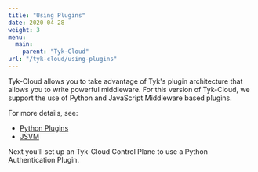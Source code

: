 ```yaml
---
title: "Using Plugins"
date: 2020-04-28
weight: 3
menu:
  main:
    parent: "Tyk-Cloud"
url: "/tyk-cloud/using-plugins"
---
```


Tyk-Cloud allows you to take advantage of Tyk's plugin architecture that allows you to write powerful middleware. For this version of Tyk-Cloud, we support the use of Python and JavaScript Middleware based plugins.

For more details, see: 
* [Python Plugins](/docs/plugins/rich-plugins/python/)
* [JSVM](/docs/plugins/javascript-middleware/)

Next you'll set up an Tyk-Cloud Control Plane to use a Python Authentication Plugin.